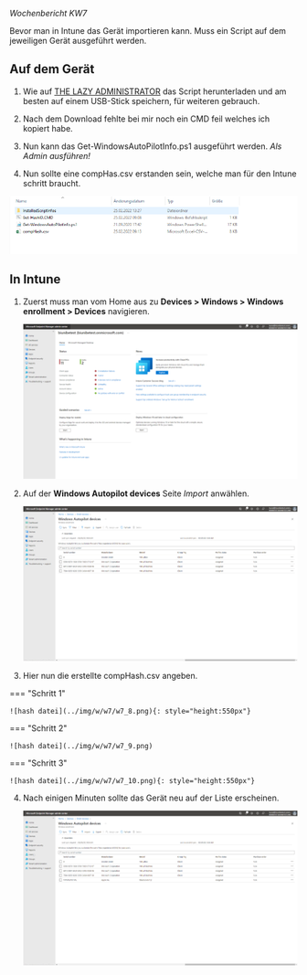 *Wochenbericht KW7*

Bevor man in Intune das Gerät importieren kann. Muss ein Script auf dem jeweiligen Gerät ausgeführt werden.

## Auf dem Gerät

1. Wie auf [THE LAZY ADMINISTRATOR](https://www.thelazyadministrator.com/2020/01/27/get-a-new-computers-auto-pilot-hash-without-going-through-the-out-of-box-experience-oobe/) das Script herunterladen und am besten auf einem USB-Stick speichern, für weiteren gebrauch.

2. Nach dem Download fehlte bei mir noch ein CMD feil welches ich kopiert habe.

3. Nun kann das Get-WindowsAutoPilotInfo.ps1 ausgeführt werden. *Als Admin ausführen!*

4. Nun sollte eine compHas.csv erstanden sein, welche man für den Intune schritt braucht.

![hash datei](../img/w/w7/w7_7.png)


## In Intune

1. Zuerst muss man vom Home aus zu **Devices > Windows > Windows enrollment > Devices** navigieren.

     ![Home Feld](../img/w/w7/w7_1.png)

2. Auf der **Windows Autopilot devices** Seite *Import* anwählen.

     ![Autopilot Seite](../img/w/w7/w7_4.png)

3. Hier nun die erstellte compHash.csv angeben.

=== "Schritt 1"

    ![hash datei](../img/w/w7/w7_8.png){: style="height:550px"}

=== "Schritt 2"

    ![hash datei](../img/w/w7/w7_9.png)

=== "Schritt 3"

    ![hash datei](../img/w/w7/w7_10.png){: style="height:550px"}

4. Nach einigen Minuten sollte das Gerät neu auf der Liste erscheinen.

     ![neues Gerät auf der Liste](../img/w/w7/w7_5.png)
